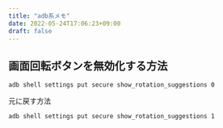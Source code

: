 ```yaml
---
title: "adb系メモ"
date: 2022-05-24T17:06:23+09:00
draft: false
---
```


## 画面回転ボタンを無効化する方法

`adb shell settings put secure show_rotation_suggestions 0` 

元に戻す方法

`adb shell settings put secure show_rotation_suggestions 1`